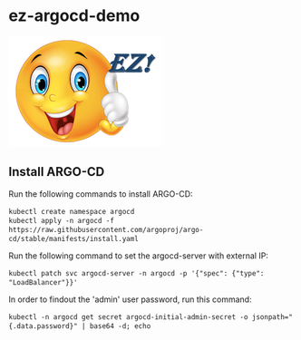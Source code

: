 # ez-argocd-demo
![ez logo](/resources/images/ez/ez-smiley-small-logo.png)

## Install ARGO-CD

Run the following commands to install ARGO-CD:
```
kubectl create namespace argocd
kubectl apply -n argocd -f https://raw.githubusercontent.com/argoproj/argo-cd/stable/manifests/install.yaml
```

Run the following command to set the argocd-server with external IP:
```
kubectl patch svc argocd-server -n argocd -p '{"spec": {"type": "LoadBalancer"}}'
```

In order to findout the 'admin' user password, run this command:
```
kubectl -n argocd get secret argocd-initial-admin-secret -o jsonpath="{.data.password}" | base64 -d; echo
```

